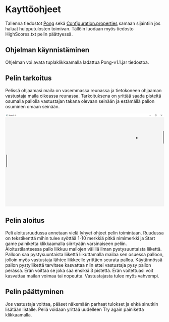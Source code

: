 # Kayttöohjeet 

Tallenna tiedostot [Pong](https://github.com/Radzilla/ot-harjoitustyo/releases/download/1.1/Pong-v1.1.jar) 
sekä [Configuration.properties](https://github.com/Radzilla/ot-harjoitustyo/releases/download/1.1/config.properties)
samaan sijaintiin jos haluat huipputulosten toimivan. Tällöin luodaan myös tiedosto HighScores.txt pelin päättyessä.

## Ohjelman käynnistäminen

Ohjelman voi avata tuplaklikkaamalla ladattua Pong-v1.1.jar tiedostoa.



## Pelin tarkoitus

Pelissä ohjaamasi maila on vasemmassa reunassa ja tietokoneen ohjaaman vastustaja maila oikeassa reunassa. 
Tarkoituksena on yrittää saada pisteitä osumalla pallolla vastustajan takana olevaan seinään ja estämällä pallon osuminen omaan seinään.

<img src="https://github.com/Radzilla/ot-harjoitustyo/blob/master/dokumentaatio/kuvat/Pelinakyma.PNG">

## Pelin aloitus


Peli aloitusruudussa annetaan vielä lyhyet ohjeet pelin toimintaan. 
Ruudussa on tekstikenttä mihin tulee syöttää 1-10 merkkiä pitkä nimimerkki ja Start game painiketta klikkaamalla siirrtyään varsinaiseen peliin.
Aloitustilanteessa pallo liikkuu mailojen välillä ilman pystysuuntaista liikettä. 
Palloon saa pystysuuntaista liikettä liikuttamalla mailaa sen osuessa palloon, jolloin myös vastustaja lähtee liikkeelle yrittäen seurata palloa.
Käytännössä pallon pystyliikettä tarvitsee kasvattaa niin ettei vastustaja pysy pallon perässä.
Erän voittaa se joka saa ensiksi 3 pistettä. 
Erän voitettuasi voit kasvattaa mailan voimaa tai nopeutta. Vastustajasta tulee myös vahvempi.

## Pelin päättyminen

Jos vastustaja voittaa, pääset näkemään parhaat tulokset ja ehkä sinutkin lisätään listalle. Peliä voidaan yrittää uudelleen Try again painiketta klikkaamalla.

